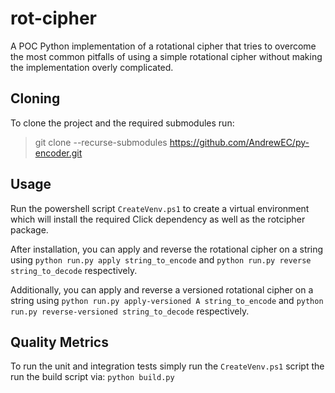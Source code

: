 # rot-cipher
A POC Python implementation of a rotational cipher that tries to overcome the most common pitfalls of using a
simple rotational cipher without making the implementation overly complicated.

## Cloning
To clone the project and the required submodules run:
> git clone --recurse-submodules https://github.com/AndrewEC/py-encoder.git

## Usage
Run the powershell script `CreateVenv.ps1` to create a virtual environment which will install the required Click
dependency as well as the rotcipher package.

After installation, you can apply and reverse the rotational cipher on a string using
`python run.py apply string_to_encode` and `python run.py reverse string_to_decode` respectively.

Additionally, you can apply and reverse a versioned rotational cipher on a string using
`python run.py apply-versioned A string_to_encode` and `python run.py reverse-versioned string_to_decode`
respectively.

## Quality Metrics
To run the unit and integration tests simply run the `CreateVenv.ps1` script the run the build script via:
`python build.py`